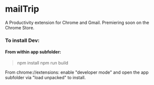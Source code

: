 # mailTrip
A Productivity extension for Chrome and Gmail. Premiering soon on the Chrome Store.

### To install Dev:
#### From within app subfolder:

>npm install
>npm run build

From chrome://extensions: enable "developer mode" and open the app subfolder via "load unpacked" to install.

